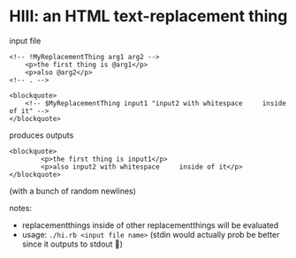 # HIII: an HTML text-replacement thing

input file
```
<!-- !MyReplacementThing arg1 arg2 -->
	<p>the first thing is @arg1</p>
	<p>also @arg2</p>
<!-- . -->

<blockquote>
	<!-- $MyReplacementThing input1 "input2 with whitespace     inside of it" -->
</blockquote>
```

produces outputs
```
<blockquote>
        <p>the first thing is input1</p>
        <p>also input2 with whitespace     inside of it</p>
</blockquote>
```
(with a bunch of random newlines)

notes:
- replacementthings inside of other replacementthings will be evaluated
- usage: `./hi.rb <input file name>` (stdin would actually prob be better since it outputs to stdout :thinking:)
